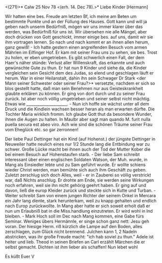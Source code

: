 <(271)>* Calw 25 Nov 78
 <(erh. 14. Dec 78).>*
Liebe Kinder [Hermann]

Wir hatten eine bes. Freude am letzten Bf, ich meine am Beten um bestimmte Punkte und an der Füllung des Hauses. Gott kann und will ja geben nach unserm Bedürfniß, mögen wir uns immer klarer über das werden, was Bedürfniß für uns ist. Wir übersehen nie alle Mängel, aber doch drücken von Gott geschickt, immer einige bes. auf uns, damit wir sie ihm vortragen lernen. So nach und nach kommt er an ihnen allen herum, ganz gewiß! - Ich hatte gestern einen angreifenden Besuch vom armen Mährlen im Eilfinger Hof. Er kam mit seiner Frau uns zu sehen, sie bes. Trost zu holen, er eben umgetrieben. Es gibt schwerlich einen Fall, der dem Haer's näher stünde: Verlust aller Willenskraft, das erkannte und auch gewünschte Gute zu thun. Er hat nun 9 Kinder und siehe da, die Kinder vergleichen sein Gesicht dem des Judas, so elend und geschlagen läuft er herum. War in einer Heilanstalt, dahin ihn sein Schwager Dr Stark <der Mann seiner Schwester oder seiner Frau?>* versetzte, nachdem er sich so blos gestellt hatte, daß man sein Benehmen nur aus Geisteskrankheit glaubte erklären zu können. Er ging von dort durch und zu seiner Frau zurück. Ist aber noch völlig umgetrieben und seiner selbst nicht mächtig. Etwas wie _____________________. - Nun ich hoffe sie wächst unter all dem Druck und die Kindlein wachsen besser heran als man erwarten dürfte. Die Tochter Maria wirklich fromm. Ich glaube Gott thut da besondere Wunder, ihnen die Augen zu halten. In Maulbr aber sagt man quando M. furit nulla puella secura est abeo viro. Ach wie sind die schönen Träume seiner Frau vom Eheglück etc. so gar zerronnen!

Der liebe Paul Dettinger hat ein Kind (auf Hohenst.) der jüngste Dettinger in Neuweiler hatte neulich eines nur 1/2 Stunde lang die Entbindung war zu schwer. Große Lücke macht bei ihnen auch der Tod der Mutter Kober die bei einem Besuch auf Hohenstaufen starb. - Der liebe Sam schreibt interessant über einen englischen Soldaten Watson, der Muh. wurde, in Mang als Einsiedler lebte und zu Sam geführt wurde. Er wollte schiens wieder Christ werden, man bemühte sich auch ihm Geschäft zu geben. Zuletzt zerschlug sich doch Alles, weil - er in Zauberei so völlig verstrickt war, daß Nichts anschlug. Er drohte am Ende, sie werden seine Wirkungen noch erfahren, weil sie ihn nicht gehörig geehrt haben. Er ging auf und davon, ließ die europ Kleider zurück und steckte sich in Kutte und Turban. - Weiter schreibt Sam von einem jungen Richter der seinem Onkel in Mercara ein Jahr lang diente, stark herunterkam, weil zu knapp gehalten und endlich nach Europ zurückwollte. In Mang aber hatte er sich soweit erholt daß er nun um Erlaubniß bat in die Miss.handlung einzutreten. Er wird wohl in Ind bleiben. - Mark Hoch soll im Dec nach Mang kommen, eine Gabe fürs Seminar. Weniges übers Hermännle, er singe schon ganz nett: Jesu geh voran. Der hiesige Herm. riß kürzlich die Lampe auf den Boden, alles zerschlagen, zum Glück nicht brennend. Julchen kann 1, 2 Nadeln abstricken, was ihr große Freude macht: "ich hab soviel zu thun." Adele ist heiter und lieb. Theod in seinen Briefen an Carl erzählt Märchen die er selbst gemacht. Dichten ist ihm lieber als schaffen! Nun lebet wohl

 Es küßt Euer V
